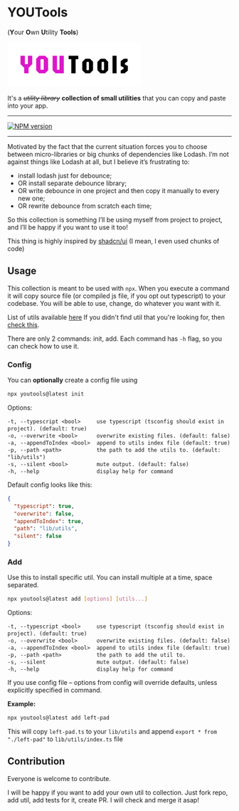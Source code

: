 # YOUTools
(**Y**our **O**wn **U**tility **Tools**)

![logo](logo.png?raw=true)

It's a ~~*utility library*~~ **collection of small utilities** that you can copy and paste into your app.

---
[![NPM version](https://img.shields.io/npm/v/youtools.svg?style=flat)](https://www.npmjs.org/package/youtools)

---

Motivated by the fact that the current situation forces you to choose between micro-libraries
or big chunks of dependencies like Lodash.
I’m not against things like Lodash at all, but I believe it’s frustrating to:
- install lodash just for debounce;
- OR install separate debounce library;
- OR write debounce in one project and then copy it manually to every new one;
- OR rewrite debounce from scratch each time;

So this collection is something I’ll be using myself from project to project, and I’ll be happy if you want to use it too!

This thing is highly inspired by [shadcn/ui](https://ui.shadcn.com/) (I mean, I even used chunks of code)


## Usage

This collection is meant to be used with `npx`.
When you execute a command it will copy source file (or compiled js file, if you opt out typescript) to your codebase.
You will be able to use, change, do whatever you want with it.

List of utils available [here](/src/tools)
If you didn't find util that you're looking for, then [check this](#contribution).

There are only 2 commands: init, add.
Each command has `-h` flag, so you can check how to use it.

### Config
You can **optionally** create a config file using

```bash
npx youtools@latest init
```

Options:
```
-t, --typescript <bool>     use typescript (tsconfig should exist in project). (default: true)
-o, --overwrite <bool>      overwrite existing files. (default: false)
-a, --appendToIndex <bool>  append to utils index file (default: true)
-p, --path <path>           the path to add the utils to. (default: "lib/utils")
-s, --silent <bool>         mute output. (default: false)
-h, --help                  display help for command
```

Default config looks like this:
```json
{
  "typescript": true,
  "overwrite": false,
  "appendToIndex": true,
  "path": "lib/utils",
  "silent": false
}
```

### Add
Use this to install specific util. You can install multiple at a time, space separated.
```bash
npx youtools@latest add [options] [utils...]
```

Options:
```
-t, --typescript <bool>     use typescript (tsconfig should exist in project). (default: true)
-o, --overwrite <bool>      overwrite existing files. (default: false)
-a, --appendToIndex <bool>  append to utils index file (default: true)
-p, --path <path>           the path to add the util to.
-s, --silent                mute output. (default: false)
-h, --help                  display help for command
```
If you use config file – options from config will override defaults, unless explicitly specified in command.

**Example:**
```bash
npx youtools@latest add left-pad
```
This will copy `left-pad.ts` to your `lib/utils` and append `export * from "./left-pad"` to `lib/utils/index.ts` file


## Contribution

Everyone is welcome to contribute.

I will be happy if you want to add your own util to collection.
Just fork repo, add util, add tests for it, create PR.
I will check and merge it asap!

